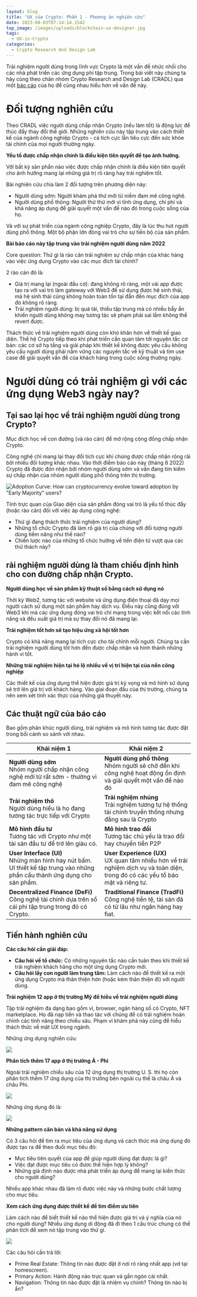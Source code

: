 ```yaml
---
layout: blog
title: "UX của Crypto: Phần 1 - Phương án nghiên cứu"
date: 2023-08-03T07:14:14.154Z
top_image: /images/uploads/blockchain-ux-designer.jpg
tags:
  - UX-in-Crypto
categories:
  - Crypto Research And Design Lab
---
```

Trải nghiệm người dùng trong lĩnh vực Crypto là một vấn đề nhức nhối cho các nhà phát triển các ứng dụng phi tập trung. Trong bài viết này chúng ta hãy cùng theo chân nhóm Crypto Research and Design Lab (CRADL) qua một [báo cáo](https://docs.google.com/presentation/d/1s2OPSH5sMJzxRYaJSSRTe8W2iIoZx0PseIV-WeZWD1s/edit?usp=sharing) của họ để cùng nhau hiểu hơn về vấn đề này.

<!-- more -->

# Đối tượng nghiên cứu

Theo CRADL việc người dùng chấp nhận Crypto (nếu làm tốt) là động lực để thúc đẩy thay đổi thế giới. Những nghiên cứu này tập trung vào cách thiết kế của ngành công nghiệp Crypto - cả tích cực lẫn tiêu cực đến sức khỏe tài chính của mọi người thường ngày.

**Yếu tố được chấp nhận chính là điều kiện tiên quyết để tạo ảnh hưởng.**

Với bất kỳ sản phẩn nào việc được chấp nhận chính là điều kiện tiên quyết cho ảnh hưởng mang lại những giá trị rõ ràng hay trải nghiệm tốt.

Bài nghiên cứu chia làm 2 đối tượng trên phương diện này:
- Người dùng sớm: Người khám phá thứ mới từ niềm đam mê công nghệ.
- Người dùng phổ thông: Người thử thứ mới vì tính ứng dụng, chi phí và khả năng áp dụng để giải quyết một vấn đề nào đó trong cuộc sống của họ.

Và với sự phát triển của ngành công nghiệp Crypto, đây là lúc thu hút người dùng phổ thông. Một bộ phận lớn đóng vai trò cho sự tiến bộ của sản phẩm.

**Bài báo cáo này tập trung vào trải nghiệm người dùng năm 2022**

Core question: Thứ gì là rào cản trải nghiệm sự chấp nhận của khác hàng vào việc ứng dụng Crypto vào các mục đích tài chính?

2 rào cản đó là:
- Giá trị mang lại (ngoài đầu cơ): đang không rõ ràng, một vài app được tạo ra với vai trò làm gateway với Web3 để sử dụng được hệ sinh thái, mà hệ sinh thái cũng không hoàn toàn tồn tại đẫn đến mục đích của app đó không rõ ràng.
- Trải nghiệm người dùng: bị quá tải, thiếu tập trung mà có nhiều bẫy ẩn khiến người dùng không may tương tác sẽ phạm phải sai lầm không thể revert được.

Thách thức về trải nghiệm người dùng còn khó khăn hơn về thiết kế giao diện. Thế hệ Crypto tiếp theo khi phát triển cần quan tâm tới nguyên tắc cơ bản: các cơ sở hạ tầng và giải pháp khi thiết kế không được yêu cầu không yêu cầu người dùng phải nắm vững các nguyên tắc về kỹ thuật và tìm use case để giải quyết vấn đề của khách hàng trong cuộc sống thường ngày.

# Người dùng có trải nghiệm gì với các ứng dụng Web3 ngày nay?

## Tại sao lại học về trải nghiệm người dùng trong Crypto?

Mục đích học về con đường (và rào cản) để mở rộng cộng đồng chấp nhận Crypto.

Công nghệ chỉ mang lại thay đổi tích cực khi chúng được chấp nhận rộng rãi bởi nhiều đối tượng khác nhau. Vào thời điểm báo cáo này (tháng 8 2022) Crypto đã được đón nhận bởi nhóm người dùng sớm và vấn đang tìm kiếm sự chấp nhận của nhóm người dùng phổ thông trên thị trường.

![Adoption Curve: How can cryptocurrency evolve toward  adoption by "Early Majority" users?](https://media.beincom.com/image/variants/article/content/fb0c755f-7535-4338-a6be-57a92968e54f?width=828&q=75)

Tính trực quan của Giao diện của sản phẩm đóng vai trò là yếu tố thúc đẩy (hoặc rào cản) đối với việc áp dụng công nghệ:
- Thứ gì đang thách thức trải nghiệm của người dùng?
- Những tổ chức Crypto đã làm rõ giá trị của chúng với đối tượng người dùng tiềm năng như thế nào?
- Chiến lược nào của những tổ chức hướng về tiền điện tử vượt qua các thử thách này?

## rải nghiệm người dùng là tham chiếu định hình cho con đường chấp nhận Crypto.

**Người dùng học về sản phẩm kỹ thuật số bằng cách sử dụng nó**

Thời kỳ Web2, tương tác với website và ứng dụng điện thoại đã dạy mọi người cách sử dụng một sản phẩm hay dịch vụ. Điều này cũng đúng với Web3 khi mà các ứng dụng đóng vai trò chí mạng trong việc kết nối các tính năng và đều xuất giá trị mà sự thay đổi nó đã mang lại.

**Trải nghiệm tốt hơn sẽ tạo hiệu ứng xã hội tốt hơn**

Crypto có khả năng mang lại tích cực cho tài chính mỗi người. Chúng ta cần trải nghiệm người dùng tốt hơn đến được chấp nhận và hình thành những hành vi tốt.

**Những trải nghiệm hiện tại hé lộ nhiều về vị trí hiện tại của nền công nghiệp**

Các thiết kế của ứng dụng thể hiện được giá trị kỳ vọng và mô hình sử dụng sẽ trở lên giá trị với khách hàng. Vào giai đoạn đầu của thị trường, chúng ta nên xem xét tính xác thực của những giả thuyết này.

## Các thuật ngữ của báo cáo
Bao gồm phân khúc người dùng, trải nghiệm và mô hình tương tác được đặt trong bối cảnh so sánh với nhau.

| Khái niệm 1                                                                                                                     | Khái niệm 2                                                                                                                           |
|---------------------------------------------------------------------------------------------------------------------------------|---------------------------------------------------------------------------------------------------------------------------------------|
| **Người dùng sớm** <br/> Nhóm người chấp nhận công nghệ mới từ rất sớm - thường vì đam mê công nghệ                             | **Người dùng phổ thông** <br/> Nhóm người sẽ chờ đến khi công nghệ hoạt động ổn định và giải quyết một vấn đề nào đó                  |
| **Trải nghiệm thô** <br/> Người dùng hiểu là họ đang tương tác trực tiếp với Crypto                                             | **Trải nghiệm nhúng** <br/> Trải nghiệm tương tự hệ thống tài chính truyền thống nhưng đằng sau là Crypto                             |
| **Mô hình đầu tư** <br/> Tương tác với Crypto như một tài sản đầu tư để trở lên giàu có.                                        | **Mô hình trao đổi** <br/> Tương tác chủ yếu là trao đổi hay chuyển tiền P2P                                                          |
| **User Interface (UI)** <br/> Những màn hình hay nút bấm. UI thiết kế tập trung vào những phần cấu thành ứng dụng cho sản phẩm. | **User Experience (UX)** <br/> UX quan tâm nhiều hơn về trải nghiệm dịch vụ và toàn diện, trong đó có các yếu tố bảo mật và riêng tư. |
| **Decentralized Finance (DeFi)** <br/> Công nghệ tài chính dựa trên sổ cái phi tập trung trong đó có Crypto.                    | **Traditional Finance (TradFi)** <br/> Công nghệ tiền tệ, tài sản đã có từ lâu như ngân hàng hay fiat.                                |

## Tiến hành nghiên cứu

**Các câu hỏi cần giải đáp:**
- **Câu hỏi về tổ chức:** Có những nguyên tắc nào cần tuân theo khi thiết kế trải nghiệm khách hàng cho một ứng dụng Crypto mới.
- **Câu hỏi lấy con người làm trung tâm:** Làm cách nào để thiết kế ra một ứng dụng Crypto mà thân thiện hơn (hoặc kém thân thiện đi) với người dùng.

**Trải nghiệm 12 app ở thị trường Mỹ để hiểu về trải nghiệm người dùng**

Tập trải nghiệm đa dạng bao gồm ví, browser, ngân hàng số có Crypto, NFT marketplace. Họ đã nạp tiền và thao tác với chúng để có trải nghiệm hoàn chỉnh các tính năng theo chiều sâu. Phạm vi khám phá này cũng để hiểu thách thức về mặt UX trong ngành.

Những ứng dụng nghiên cứu:

![](https://media.beincom.com/image/variants/article/content/7eed56b1-dab3-40c8-8902-70a0a9ca67cd?width=828&q=75)

**Phân tích thêm 17 app ở thị trường Á - Phi**

Ngoài trải nghiệm chiều sâu của 12 ứng dụng thị trường U. S. thì họ còn phân tích thêm 17 ứng dụng của thị trường bên ngoài cụ thể là châu Á và châu Phi.

![](https://media.beincom.com/image/variants/article/content/7149b559-df70-4153-8725-3d9f4e2c5d8c?width=828&q=75)

Những ứng dụng đó là:

![](https://media.beincom.com/image/variants/article/content/b4334c3a-9492-4bca-afc7-624c06df7c1d?width=828&q=75)

**Những pattern căn bản và khả năng sử dụng**

Có 3 câu hỏi để tìm ra mục tiêu của ứng dụng và cách thức mà ứng dụng đó được tạo ra để theo đuổi mục tiêu đó:
- Mục tiêu tiên quyết của app để giúp người dùng đạt được là gì?
- Việc đạt được mục tiêu có đươc thể hiện hợp lý không?
- Những giả định nào được nhà phát triển áp dụng để mang lại kiến thức cho người dùng?

Nhiều app khác nhau đã làm rõ được việc này và những bước chất lượng cho mục tiêu.

**Xem cách ứng dụng được thiết kế để tìm điểm ưu tiên**

Làm cách nào để biết thiết kế nào thể hiện được giá trị và ý nghĩa của nó cho người dùng? Nhiều ứng dụng di động đã đi theo 1 cấu trúc chung có thể phân tích để xem nó tập trung vào thứ gì.

![](https://media.beincom.com/image/variants/article/content/ddd1e644-9276-405f-a4fd-b39a8cae9198?width=828&q=75)

Các câu hỏi cần trả lời:
- Prime Real Estate: Thông tin nào được đặt ở nơi rõ ràng nhất app (vd tại homescreen).
- Primary Action: Hành động nào trực quan và gần ngón cái nhất.
- Navigation: Thông tin nào được đặt là nhiệm vụ chính? Thông tin nào bị ẩn?


